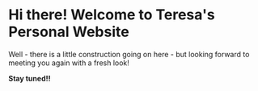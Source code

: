 # Hi there! Welcome to Teresa's Personal Website
Well - there is a little construction going on here - but looking forward to meeting you again with a fresh look! 

<b> Stay tuned!! </b> 
